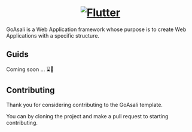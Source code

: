 
<a href="https://flutter.dev/">
  <h1 align="center">
      <img alt="Flutter" src="https://github.com/abolfazlalz/GoAsali/assets/73333017/45aebfce-cd3f-47df-a229-7fe4230ede86">
  </h1>
</a>

GoAsali is a Web Application framework whose purpose is to create Web Applications with a specific structure.

## Guids

Coming soon ... ⌛️🫠

## Contributing

Thank you for considering contributing to the GoAsali template.

You can by cloning the project and make a pull request to starting contributing.
